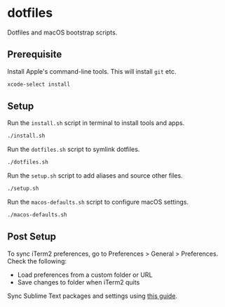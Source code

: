 # dotfiles

Dotfiles and macOS bootstrap scripts.

## Prerequisite

Install Apple's command-line tools. This will install `git` etc.

```bash
xcode-select install
```

## Setup

Run the `install.sh` script in terminal to install tools and apps.

```bash
./install.sh
```

Run the `dotfiles.sh` script to symlink dotfiles.

```bash
./dotfiles.sh
```

Run the `setup.sh` script to add aliases and source other files.

```bash
./setup.sh
```

Run the `macos-defaults.sh` script to configure macOS settings.

```bash
./macos-defaults.sh
```

## Post Setup

To sync iTerm2 preferences, go to Preferences > General > Preferences. Check the following:
* Load preferences from a custom folder or URL
* Save changes to folder when iTerm2 quits

Sync Sublime Text packages and settings using [this guide](https://blog.codecarrot.net/how-to-sync-sublime-text-packages-and-settings-across-multiple-computers-with-cloud-storage/).

